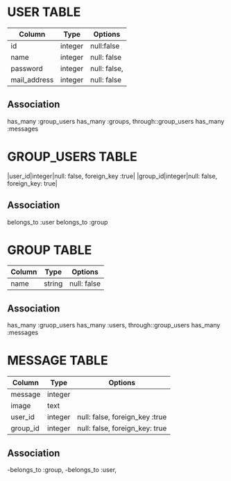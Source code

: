 
# USER TABLE
|Column|Type|Options|
|------|----|-------|
|id|integer|null:false|
|name|integer|null: false|
|password|integer|null: false,|
|mail_address|integer|null: false|
## Association
has_many :group_users
has_many :groups, through::group_users
has_many :messages

# GROUP_USERS TABLE
|user_id|integer|null: false, foreign_key :true|
|group_id|integer|null: false, foreign_key: true|
## Association
belongs_to :user
belongs_to :group 


# GROUP TABLE
|Column|Type|Options|
|------|----|-------|
|name|string|null: false|
## Association
has_many :gruop_users
has_many :users, through::group_users
has_many :messages



# MESSAGE TABLE
|Column|Type|Options|
|------|----|-------|
|message|integer|
|image|text|
|user_id|integer|null: false, foreign_key :true|
|group_id|integer|null: false, foreign_key: true|
## Association
-belongs_to :group, 
-belongs_to :user, 










